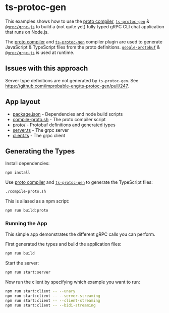 # ts-protoc-gen

This examples shows how to use the [proto compiler](https://www.npmjs.com/package/grpc-tools), [`ts-protoc-gen`](https://www.npmjs.com/package/ts-protoc-gen) & [`@grpc/grpc-js`](https://www.npmjs.com/package/@grpc/grpc-js) to build a (not quite yet) fully typed gRPC CLI chat application that runs on Node.js.

The [proto compiler](https://www.npmjs.com/package/grpc-tools) and [`ts-protoc-gen`](https://www.npmjs.com/package/ts-protoc-gen) compiler plugin are used to generate JavaScript & TypeScript files from the proto definitions. [`google-protobuf`](https://www.npmjs.com/package/google-protobuf) & [`@grpc/grpc-js`](https://www.npmjs.com/package/@grpc/grpc-js) is used at runtime.

## Issues with this approach

Server type definitions are not generated by `ts-protoc-gen`. See https://github.com/improbable-eng/ts-protoc-gen/pull/247.

## App layout

- [package.json](./package.json) - Dependencies and node build scripts
- [compile-proto.sh](./compile-proto.sh) - The proto compiler script
- [proto/](./proto/) - Protobuf definitions and generated types
- [server.ts](./server.ts) - The grpc server
- [client.ts](./client.ts) - The grpc client

## Generating the Types

Install dependencies:

```sh
npm install
```

Use [proto compiler](https://www.npmjs.com/package/grpc-tools) and [`ts-protoc-gen`](https://www.npmjs.com/package/ts-protoc-gen) to generate the TypeScript files:

```sh
./compile-proto.sh
```

This is aliased as a npm script:

```sh
npm run build:proto
```

### Running the App

This simple app demonstrates the different gRPC calls you can perform.

First generated the types and build the application files:

```sh
npm run build
```

Start the server:

```sh
npm run start:server
```

Now run the client by specifying which example you want to run:

```bash
npm run start:client -- --unary
npm run start:client -- --server-streaming
npm run start:client -- --client-streaming
npm run start:client -- --bidi-streaming
```
